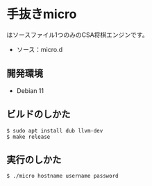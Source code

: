 # 手抜きmicro

はソースファイル1つのみのCSA将棋エンジンです。

- ソース：micro.d


## 開発環境

- Debian 11


## ビルドのしかた

```
$ sudo apt install dub llvm-dev
$ make release
```


## 実行のしかた

```
$ ./micro hostname username password
```
